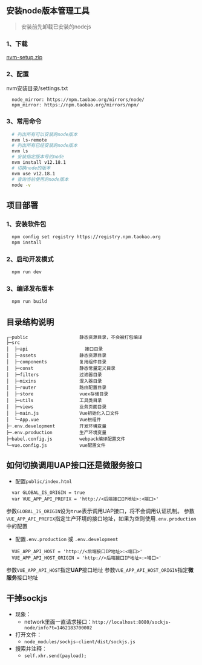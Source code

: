 ## 安装node版本管理工具

> 安装前先卸载已安装的nodejs

### 1、下载

[nvm-setup.zip](https://github.com/coreybutler/nvm-windows/releases)


### 2、配置

  nvm安装目录/settings.txt

```
  node_mirror: https://npm.taobao.org/mirrors/node/ 
  npm_mirror: https://npm.taobao.org/mirrors/npm/
```

### 3、常用命令

```bash
  # 列出所有可以安装的node版本
  nvm ls-remote
  # 列出所有已经安装的node版本
  nvm ls
  # 安装指定版本号的node
  nvm install v12.18.1
  # 切换node的版本
  nvm use v12.18.1
  # 查询当前使用的node版本
  node -v
```

## 项目部署

### 1、安装软件包

```bash
  npm config set registry https://registry.npm.taobao.org
  npm install
```

### 2、启动开发模式

```bash
  npm run dev
```

### 3、编译发布版本

```bash
  npm run build
```

## 目录结构说明

```
┌─public                   静态资源目录，不会被打包编译
├─src
│  ├─api            	     接口目录
│  ├─assets            	   静态资源目录
│  ├─components            复用组件目录
│  ├─const                 静态常量定义目录
│  ├─filters               过滤器目录
│  ├─mixins                混入器目录
│  ├─router                路由配置目录
│  ├─store                 vuex存储目录
│  ├─utils                 工具类目录
│  ├─views                 业务页面目录
│  ├─main.js               Vue初始化入口文件
│  └─App.vue               Vue根组件
├─.env.development         开发环境变量
├─.env.production          生产环境变量
├─babel.config.js          webpack编译配置文件
└─vue.config.js            vue配置文件
```

## 如何切换调用**UAP**接口还是**微服务**接口

- 配置`public/index.html`

```
  var GLOBAL_IS_ORIGIN = true
  var VUE_APP_API_PREFIX = 'http://<后端接口IP地址>:<端口>'
```

  参数`GLOBAL_IS_ORIGIN`设为`true`表示调用UAP接口，将不会调用认证机制。
  参数`VUE_APP_API_PREFIX`指定生产环境的接口地址，如果为空则使用`.env.production`中的配置

- 配置`.env.production` 或 `.env.development`

```
  VUE_APP_API_HOST = 'http://<后端接口IP地址>:<端口>'
  VUE_APP_API_HOST_ORIGIN = 'http://<后端接口IP地址>:<端口>'
```
  参数`VUE_APP_API_HOST`指定**UAP**接口地址
  参数`VUE_APP_API_HOST_ORIGIN`指定**微服务**接口地址


## 干掉sockjs
- 现象：
  - network里面一直请求接口：`http://localhost:8080/sockjs-node/info?t=1462183700002`
- 打开文件：
  - `node_modules/sockjs-client/dist/sockjs.js`
- 搜索并注释：
  - `self.xhr.send(payload);`
